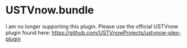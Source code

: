 USTVnow.bundle
==============

I am no longer supporting this plugin. Please use the official USTVnow plugin found here:
https://github.com/USTVnowProjects/ustvnow-plex-plugin
